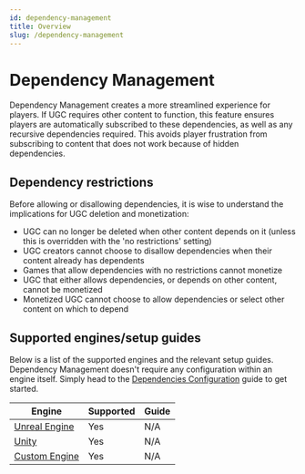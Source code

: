 ```yaml
---
id: dependency-management
title: Overview
slug: /dependency-management
---
```


# Dependency Management

Dependency Management creates a more streamlined experience for players. If UGC requires other content to function, this feature ensures players are automatically subscribed to these dependencies, as well as any recursive dependencies required. This avoids player frustration from subscribing to content that does not work because of hidden dependencies. 

## Dependency restrictions

Before allowing or disallowing dependencies, it is wise to understand the implications for UGC deletion and monetization:

* UGC can no longer be deleted when other content depends on it (unless this is overridden with the 'no restrictions' setting)
* UGC creators cannot choose to disallow dependencies when their content already has dependents 
* Games that allow dependencies with no restrictions cannot monetize 
* UGC that either allows dependencies, or depends on other content, cannot be monetized
* Monetized UGC cannot choose to allow dependencies or select other content on which to depend

## Supported engines/setup guides

Below is a list of the supported engines and the relevant setup guides. Dependency Management doesn't require any configuration within an engine itself. Simply head to the [Dependencies Configuration](/dependency-management/configuration) guide to get started.

| Engine    | Supported | Guide |
| -------- | ------- | ------- |
| [Unreal Engine](/unreal)  | Yes    | N/A   |
| [Unity](/unity) | Yes    | N/A   |
| [Custom Engine](/cppsdk)   | Yes    | N/A   |

